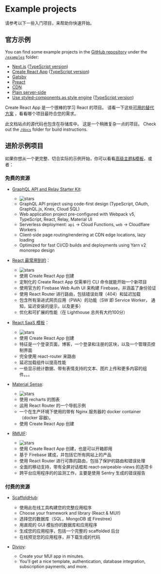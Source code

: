 # Example projects

<p class="description">请参考以下一些入门项目，来帮助你快速开始。</p>

## 官方示例

You can find some example projects in the [GitHub repository](https://github.com/mui-org/material-ui) under the [`/examples`](https://github.com/mui-org/material-ui/tree/master/examples) folder:

<!-- #default-branch-switch -->

- [Next.js](https://github.com/mui-org/material-ui/tree/master/examples/nextjs) ([TypeScript version](https://github.com/mui-org/material-ui/tree/master/examples/nextjs-with-typescript))
- [Create React App](https://github.com/mui-org/material-ui/tree/master/examples/create-react-app) ([TypeScript version](https://github.com/mui-org/material-ui/tree/master/examples/create-react-app-with-typescript))
- [Gatsby](https://github.com/mui-org/material-ui/tree/master/examples/gatsby)
- [Preact](https://github.com/mui-org/material-ui/tree/master/examples/preact)
- [CDN](https://github.com/mui-org/material-ui/tree/master/examples/cdn)
- [Plain server-side](https://github.com/mui-org/material-ui/tree/master/examples/ssr)
- [Use styled-components as style engine](https://github.com/mui-org/material-ui/tree/master/examples/create-react-app-with-styled-components) ([TypeScript version](https://github.com/mui-org/material-ui/tree/master/examples/create-react-app-with-styled-components-typescript))

Create React App 是一个很棒的学习 React 的项目。 请看一下这些[可用的替代方案](https://github.com/facebook/create-react-app/blob/master/README.md#popular-alternatives) ，看看哪个项目最符合您的需求。

此文档站点的源代码也包含在存储库中。 这是一个稍微复杂一点的项目。 Check out the [`/docs`](https://github.com/mui-org/material-ui/tree/master/docs) folder for build instructions.

## 进阶示例项目

如果你想从一个更完整、切合实际的示例开始，你可以看看[高级主题&模板](https://material-ui.com/store/?utm_source=docs&utm_medium=referral&utm_campaign=example-projects-store)，或者：

### 免费的资源

- [GraphQL API and Relay Starter Kit](https://github.com/kriasoft/graphql-starter):

  - ![stars](https://img.shields.io/github/stars/kriasoft/graphql-starter.svg?style=social&label=Star)
  - GraphQL API project using code-first design (TypeScript, OAuth, GraphQL.js, Knex, Cloud SQL)
  - Web application project pre-configured with Webpack v5, TypeScript, React, Relay, Material UI
  - Serverless deployment: `api` -> Cloud Functions, `web` -> Cloudflare Workers
  - Client-side page routing/rendering at CDN edge locations, lazy loading
  - Optimized for fast CI/CD builds and deployments using Yarn v2 monorepo design

- [React 最常用到的](https://github.com/TarikHuber/react-most-wanted)：

  - ![stars](https://img.shields.io/github/stars/TarikHuber/react-most-wanted.svg?style=social&label=Star)
  - 使用 Create React App 创建
  - 定制化的 Create React App 仅需单行 CLI 命令就能开始一个新项目
  - 使用官方的 Firebase Web Auth UI 来构建 Firebase，并涵盖了身份验证
  - 使用 React Router 进行路由，包括错误处理（404）和延迟加载
  - 包含所有渐进式网页应用（PWA）的功能（SW 即 Service Worker， 通知，延迟安装的提示，以及更多）
  - 优化和可扩展的性能（在 Lighthouse 总共有大约100分）

- [React SaaS 模板](https://github.com/dunky11/react-saas-template)：

  - ![stars](https://img.shields.io/github/stars/dunky11/react-saas-template.svg?style=social&label=Star)
  - 使用 Create React App 创建
  - 特征是一个登录页面，博客，一个登录和注册的区块，以及一个管理员控制界面
  - 完全使用 react-router 来路由
  - 延迟加载组件以提高性能
  - 一些显示统计数据、带有表情支持的文本、图片上传和更多内容的组件。。。

- [Material Sense](https://github.com/alexanmtz/material-sense):

  - ![stars](https://img.shields.io/github/stars/alexanmtz/material-sense.svg?style=social&label=Star)
  - 使用 recharts 的图表
  - 运用 React Router 的一个导航示例
  - 一个在生产环境下使用的带有 Nginx 服务器的 docker container（docker 容器)。
  - 使用 Create React App 创建

- [RMUIF](https://github.com/phoqe/rmuif):

  - ![stars](https://img.shields.io/github/stars/rmuif/web.svg?style=social&label=Star)
  - 使用 Create React App 创建，也是可以开箱即用
  - 基于 Firebase 建成，并包括它所有网站上的产品
  - 使用 React Router 进行可靠的路由，包括了保护的路由和错误处理
  - 全面的移动支持，带有全屏对话框和 react-swipeable-views 的选项卡
  - 跨平台应用程序的的监测工作，主要是使用 Sentry 生成的错误报告

### 付费的资源

- [ScaffoldHub](https://scaffoldhub.io/?partner=1):

  - 使用此在线工具构建您的完整应用程序
  - Choose your framework and library (React & MUI!)
  - 选择您的数据库（SQL，MongoDB 或 Firestree）
  - 用直观的 GUI 模拟你的数据库和应用程序
  - 生成您的应用程序，包括一个完整的 scaffolded 后台
  - 在线预览您的应用程序，并下载生成的代码

- [Divjoy](https://divjoy.com?via=material-ui):

  - Create your MUI app in minutes.
  - You'll get a nice template, authentication, database integration, subscription payments, and more.
